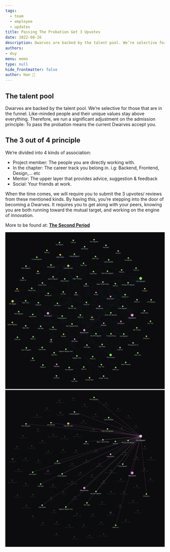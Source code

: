 ```yaml
---
tags: 
  - team
  - employee
  - updates
title: Passing The Probation Get 3 Upvotes
date: 2022-08-26
description: Dwarves are backed by the talent pool. We’re selective for those that are in the funnel. Like-minded people and their unique values stay above everything
authors: 
- duy
menu: memo
type: null
hide_frontmatter: false
author: Han 🐸
---
```


## The talent pool
Dwarves are backed by the talent pool. We’re selective for those that are in the funnel. Like-minded people and their unique values stay above everything. Therefore, we run a significant adjustment on the admission principle: To pass the probation means the current Dwarves accept you.

## The 3 out of 4 principle
We’re divided into 4 kinds of association:

* Project member: The people you are directly working with.
* In the chapter: The career track you belong in. i.g: Backend, Frontend, Design,… etc
* Mentor: The upper layer that provides advice, suggestion & feedback
* Social: Your friends at work.

When the time comes, we will require you to submit the 3 upvotes/ reviews from these mentioned kinds. By having this, you’re stepping into the door of becoming a Dwarves. It requires you to get along with your peers, knowing you are both running toward the mutual target, and working on the engine of innovation.

More to be found at: **[The Second Period](https://github.com/dwarvesf/handbook/blob/master/routine.md#the-second-period)**

![](assets/passing-the-probation-get-3-upvotes_f3d04cda19cc5bfc2126f840d4dddf1d_md5.webp)
![](assets/passing-the-probation-get-3-upvotes_b6627bd506ccd793e7c6177b8c941947_md5.webp)